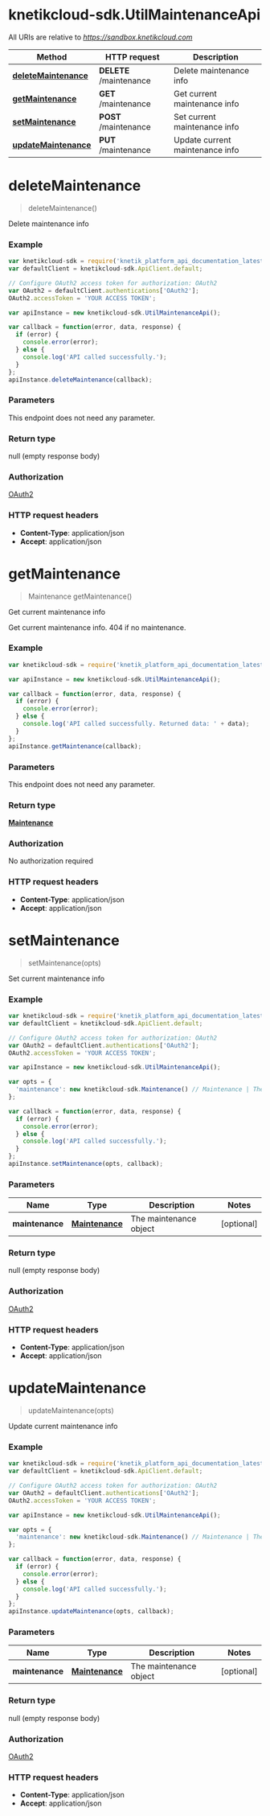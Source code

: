 # knetikcloud-sdk.UtilMaintenanceApi

All URIs are relative to *https://sandbox.knetikcloud.com*

Method | HTTP request | Description
------------- | ------------- | -------------
[**deleteMaintenance**](UtilMaintenanceApi.md#deleteMaintenance) | **DELETE** /maintenance | Delete maintenance info
[**getMaintenance**](UtilMaintenanceApi.md#getMaintenance) | **GET** /maintenance | Get current maintenance info
[**setMaintenance**](UtilMaintenanceApi.md#setMaintenance) | **POST** /maintenance | Set current maintenance info
[**updateMaintenance**](UtilMaintenanceApi.md#updateMaintenance) | **PUT** /maintenance | Update current maintenance info


<a name="deleteMaintenance"></a>
# **deleteMaintenance**
> deleteMaintenance()

Delete maintenance info

### Example
```javascript
var knetikcloud-sdk = require('knetik_platform_api_documentation_latest');
var defaultClient = knetikcloud-sdk.ApiClient.default;

// Configure OAuth2 access token for authorization: OAuth2
var OAuth2 = defaultClient.authentications['OAuth2'];
OAuth2.accessToken = 'YOUR ACCESS TOKEN';

var apiInstance = new knetikcloud-sdk.UtilMaintenanceApi();

var callback = function(error, data, response) {
  if (error) {
    console.error(error);
  } else {
    console.log('API called successfully.');
  }
};
apiInstance.deleteMaintenance(callback);
```

### Parameters
This endpoint does not need any parameter.

### Return type

null (empty response body)

### Authorization

[OAuth2](../README.md#OAuth2)

### HTTP request headers

 - **Content-Type**: application/json
 - **Accept**: application/json

<a name="getMaintenance"></a>
# **getMaintenance**
> Maintenance getMaintenance()

Get current maintenance info

Get current maintenance info. 404 if no maintenance.

### Example
```javascript
var knetikcloud-sdk = require('knetik_platform_api_documentation_latest');

var apiInstance = new knetikcloud-sdk.UtilMaintenanceApi();

var callback = function(error, data, response) {
  if (error) {
    console.error(error);
  } else {
    console.log('API called successfully. Returned data: ' + data);
  }
};
apiInstance.getMaintenance(callback);
```

### Parameters
This endpoint does not need any parameter.

### Return type

[**Maintenance**](Maintenance.md)

### Authorization

No authorization required

### HTTP request headers

 - **Content-Type**: application/json
 - **Accept**: application/json

<a name="setMaintenance"></a>
# **setMaintenance**
> setMaintenance(opts)

Set current maintenance info

### Example
```javascript
var knetikcloud-sdk = require('knetik_platform_api_documentation_latest');
var defaultClient = knetikcloud-sdk.ApiClient.default;

// Configure OAuth2 access token for authorization: OAuth2
var OAuth2 = defaultClient.authentications['OAuth2'];
OAuth2.accessToken = 'YOUR ACCESS TOKEN';

var apiInstance = new knetikcloud-sdk.UtilMaintenanceApi();

var opts = { 
  'maintenance': new knetikcloud-sdk.Maintenance() // Maintenance | The maintenance object
};

var callback = function(error, data, response) {
  if (error) {
    console.error(error);
  } else {
    console.log('API called successfully.');
  }
};
apiInstance.setMaintenance(opts, callback);
```

### Parameters

Name | Type | Description  | Notes
------------- | ------------- | ------------- | -------------
 **maintenance** | [**Maintenance**](Maintenance.md)| The maintenance object | [optional] 

### Return type

null (empty response body)

### Authorization

[OAuth2](../README.md#OAuth2)

### HTTP request headers

 - **Content-Type**: application/json
 - **Accept**: application/json

<a name="updateMaintenance"></a>
# **updateMaintenance**
> updateMaintenance(opts)

Update current maintenance info

### Example
```javascript
var knetikcloud-sdk = require('knetik_platform_api_documentation_latest');
var defaultClient = knetikcloud-sdk.ApiClient.default;

// Configure OAuth2 access token for authorization: OAuth2
var OAuth2 = defaultClient.authentications['OAuth2'];
OAuth2.accessToken = 'YOUR ACCESS TOKEN';

var apiInstance = new knetikcloud-sdk.UtilMaintenanceApi();

var opts = { 
  'maintenance': new knetikcloud-sdk.Maintenance() // Maintenance | The maintenance object
};

var callback = function(error, data, response) {
  if (error) {
    console.error(error);
  } else {
    console.log('API called successfully.');
  }
};
apiInstance.updateMaintenance(opts, callback);
```

### Parameters

Name | Type | Description  | Notes
------------- | ------------- | ------------- | -------------
 **maintenance** | [**Maintenance**](Maintenance.md)| The maintenance object | [optional] 

### Return type

null (empty response body)

### Authorization

[OAuth2](../README.md#OAuth2)

### HTTP request headers

 - **Content-Type**: application/json
 - **Accept**: application/json


